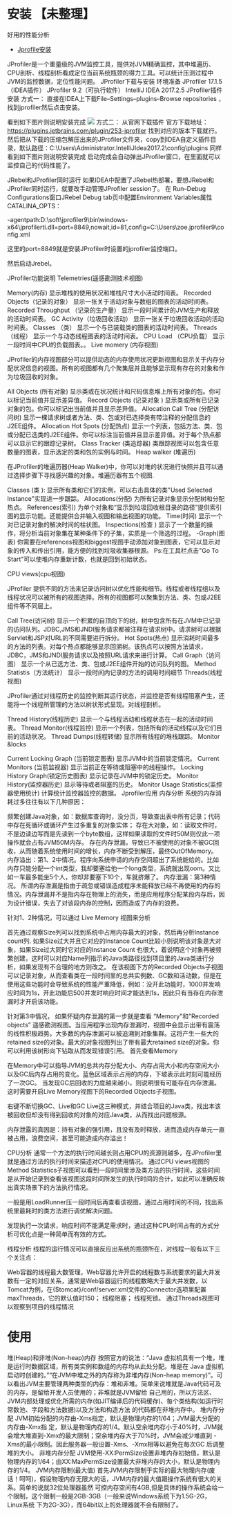 #  安装 【未整理】
  好用的性能分析
 - [Jprofile安装](https://blog.csdn.net/vicky_pyh/article/details/88797514)

JProfiler是一个重量级的JVM监控工具，提供对JVM精确监控，其中堆遍历、CPU剖析、线程剖析看成定位当前系统瓶颈的得力工具。可以统计压测过程中JVM的监控数据，定位性能问题。
JProfiler下载与安装 环境准备 JProfiler 17.1.5（IDEA插件） JProfiler 9.2（可执行软件） IntelliJ IDEA 2017.2.5 JProfiler插件安装 方式一： 直接在IDEA上下载File–Settings–plugins–Browse repositories ，找到jprofiler然后点击安装。

看到如下图片则说明安装完成
![](JProfile使用_files/1.png)
方式二： 从官网下载插件 官方下载地址：https://plugins.jetbrains.com/plugin/253-jprofiler
找到对应的版本下载就行。 然后把从下载的压缩包解压出来的JProfiler文件夹，copy到IDEA自定义插件目录，默认路径：C:\Users\Administrator.IntelliJIdea2017.2\config\plugins 同样看到如下图片则说明安装完成
启动完成会自动弹出JProfiler窗口，在里面就可以监控自己的代码性能了。

JRebel和JProfiler同时运行 如果IDEA中配置了JRebel热部署，要想JRebel和JProfiler同时运行，就要改手动管理JProfiler session了。 在 Run–Debug Configurations窗口JRebel Debug tab页中配置Environment Variables属性 CATALINA_OPTS：

-agentpath:D:\soft\jprofiler9\bin\windows-x64\jprofilerti.dll=port=8849,nowait,id=81,config=C:\Users\zoe.jprofiler9\config.xml

这里的port=8849就是安装JProfiler时设置的jprofiler监控端口。

然后启动Jrebel。

JProfiler功能说明 Telemetries(遥感勘测技术视图) 



Memory(内存) 显示堆栈的使用状况和堆栈尺寸大小活动时间表。 Recorded Objects（记录的对象） 显示一张关于活动对象与数组的图表的活动时间表。 Recorded Throughput （记录的生产量） 显示一段时间累计的JVM生产和释放的活动时间表。 GC Activity（垃圾回收活动） 显示一张关于垃圾回收活动的活动时间表。 Classes （类） 显示一个与已装载类的图表的活动时间表。 Threads （线程） 显示一个与动态线程图表的活动时间表。 CPU Load （CPU负载） 显示一段时间中CPU的负载图表。。 Live momery (内存视图)

JProfiler的内存视图部分可以提供动态的内存使用状况更新视图和显示关于内存分配状况信息的视图。所有的视图都有几个聚集层并且能够显示现有存在的对象和作为垃圾回收的对象。

All Objects (所有对象) 显示类或在状况统计和尺码信息堆上所有对象的包。你可以标记当前值并显示差异值。 Record Objects (记录对象 ) 显示类或所有已记录对象的包。你可以标记出当前值并且显示差异值。 Allocation Call Tree (分配访问树) 显示一棵请求树或者方法、类、包或对已选择类有带注释的分配信息的J2EE组件。 Allocation Hot Spots (分配热点) 显示一个列表，包括方法、类、包或分配已选类的J2EE组件。你可以标注当前值并且显示差异值。对于每个热点都可以显示它的跟踪记录树。 Class Tracker (类追踪器) 类跟踪视图可以包含任意数量的图表，显示选定的类和包的实例与时间。 Heap walker (堆遍历)

在JProfiler的堆遍历器(Heap Walker)中，你可以对堆的状况进行快照并且可以通过选择步骤下寻找感兴趣的对象。堆遍历器有五个视图.

Classes (类 ): 显示所有类和它们的实例，可以右击具体的类"Used Selected Instance"实现进一步跟踪。 Allocations(分配) 为所有记录对象显示分配树和分配热点。 References(索引) 为单个对象和“显示到垃圾回收根目录的路径”提供索引图的显示功能。还能提供合并输入视图和输出视图的功能。 Time(时间) 显示一个对已记录对象的解决时间的柱状图。 Inspections(检查 ) 显示了一个数量的操作，将分析当前对象集在某种条件下的子集，实质是一个筛选的过程。 -Graph(图表) 你需要在references视图和biggest视图手动添加对象到图表，它可以显示对象的传入和传出引用，能方便的找到垃圾收集器根源。 Ps:在工具栏点击"Go To Start"可以使堆内存重新计数，也就是回到初始状态。

CPU views(cpu视图)

JProfiler 提供不同的方法来记录访问树以优化性能和细节。线程或者线程组以及线程状况可以被所有的视图选择。所有的视图都可以聚集到方法、类、包或J2EE组件等不同层上。

Call Tree(访问树) 显示一个积累的自顶向下的树，树中包含所有在JVM中已记录的访问队列。JDBC,JMS和JNDI服务请求都被注释在请求树中。请求树可以根据Servlet和JSP对URL的不同需要进行拆分。 Hot Spots(热点) 显示消耗时间最多的方法的列表。对每个热点都能够显示回溯树。该热点可以按照方法请求，JDBC，JMS和JNDI服务请求以及按照URL请求来进行计算。 Call Graph（访问图） 显示一个从已选方法、类、包或J2EE组件开始的访问队列的图。 Method Statistis（方法统计） 显示一段时间内记录的方法的调用时间细节 Threads(线程视图)

JProfiler通过对线程历史的监控判断其运行状态，并监控是否有线程阻塞产生，还能将一个线程所管理的方法以树状形式呈现。对线程剖析。

Thread History(线程历史) 显示一个与线程活动和线程状态在一起的活动时间表。 Thread Monitor(线程监控) 显示一个列表，包括所有的活动线程以及它们目前的活动状况。 Thread Dumps(线程转储) 显示所有线程的堆栈跟踪。 Monitor &locks

Current Locking Graph (当前锁定图表) 显示JVM中的当前锁定情况。 Current Monitors (当前监视器) 显示当前正在等待或阻塞中的线程操作。 Locking History Graph(锁定历史图表) 显示记录在JVM中的锁定历史。 Monitor History(监控器历史) 显示等待或者阻塞的历史。 Monitor Usage Statistics(监控器使用统计) 计算统计监控器监控的数据。 Jprofiler应用 内存分析 系统的内存消耗过多往往有以下几种原因：

频繁创建Java对象，如：数据库查询时，没分页，导致查出表中所有记录；代码中存在死循环或循环产生过多重复的对象实体； 存在大对象，如：读取文件时，不是边读边写而是先读到一个byte数组，这样如果读取的文件时50M则仅此一项操作就会占有JVM50M内存。 存在内存泄漏，导致已不被使用的对象不被GC回收，从而随着系统使用时间的增长，内存不断受到解压，最终OutOfMemory。 内存溢出：第1、2中情况。程序向系统申请的内存空间超出了系统能给的。比如内存只能分配一个int类型，我却要塞给他一个long类型，系统就出现oom。又比如一车最多能坐5个人，你却非要塞下10个，车就挤爆了。 内存泄漏：第3种情况。 所谓内存泄漏是指由于疏忽或错误造成程序未能释放已经不再使用的内存的情况。内存泄漏并不是指内存在物理上的消失，而是应用程序分配某段内存后，因为设计错误，失去了对该段内存的控制，因而造成了内存的浪费。

针对1、2种情况，可以通过 Live Memory 视图来分析

首先通过观察Size列可以找到系统中占用内存最大的对象，然后再分析Instance count列. 如果Size过大并且它对应的Instance Count比较小则说明该对象是大对象，如果Size过大同时它对应的Instance Count 也很大，着说明这个对象再被频繁创建，这时可以对应Name列指示的Java类路径找到项目里的Java类进行分析，如果发现有不合理的地方则改之。 在该视图下方的Recorded Objects子视图可以记录对象，从而查看类在一段时间里的总共实例数、GC数和活动数，但是在使用这些功能时会导致系统的性能严重降低，例如：没开此功能时，1000并发响应时间为1s，开此功能后500并发时响应时间才能达到1s，因此只有当存在内存泄漏时才开启该功能。

针对第3中情况， 如果怀疑内存泄漏的第一步就是查看 “Memory"和"Recorded objects” 遥感勘测视图。当应用程序出现内存泄漏时，视图中会显示出带有震荡的线性积极趋势。大多数的内存泄漏可以被追溯到对象集群。这将产生一些大的retained size的对象。最大的对象视图列出了带有最大retained size的对象。你可以利用该树形向下钻取从而发现错误引用。 首先查看Memory

在Memory中可以指导JVM的总共内存分配大小、内存占用大小和内存空闲大小以及GC后内存占用的变化。蓝色区域表示占用的内存，下坡表示此时刻可能经历了一次GC。 当发现GC后回收的力度越来越小，则说明很有可能存在内存泄漏。 这时需要开启Live Memory视图下的Recorded Objects子视图。

右键不断切换GC、Live和GC Live这三种模式，并结合项目的Java类，找出本该被回收但却没有得到回收的对象的对应Java类，从而找出问题根源。

内存泄露的真因是：持有对象的强引用，且没有及时释放，进而造成内存单元一直被占用，浪费空间，甚至可能造成内存溢出！

CPU分析 通常一个方法的执行时间越长则占用CPU的资源则越多，在JProfiler里就是通过方法的执行时间来描述对CPU的使用情况。 通过CPU views视图的Method Statistics子视图可以看到一段时间里涉及类方法的执行时间，这些时间是从开始记录到查看该视图这段时间所发生的执行时间的合计，如此可以准确反映出真实场景下的方法执行情况。

一般是用LoadRunner压一段时间后再查看该视图，通过占用时间的不同，找出系统里最耗时的类方法进行调优解决问题。

发现执行一次请求，响应时间不能满足需求时，通过这种CPU时间占有的方式分析可优化点是一种简单而有效的方式。

线程分析 线程的运行情况可以直接反应出系统的瓶颈所在，对线程一般有以下三个关注点：

Web容器的线程最大数管理，Web容器允许开启的线程数与系统要求的最大并发数有一定的对应关系，通常是Web容器运行的线程数略大于最大并发数，以Tomcat为例，在{$tomcat}/conf/server.xml文件的Connector选项里配置maxThreads，它的默认值时150； 线程阻塞； 线程死锁。 通过Threads视图可以观察到项目的线程情况


# 使用 

堆(Heap)和非堆(Non-heap)内存 按照官方的说法：“Java 虚拟机具有一个堆，堆是运行时数据区域，所有类实例和数组的内存均从此处分配。堆是在 Java 虚拟机启动时创建的。”“在JVM中堆之外的内存称为非堆内存(Non-heap memory)”。可以看出JVM主要管理两种类型的内存：堆和非堆。简单来说堆就是Java代码可及的内存，是留给开发人员使用的；非堆就是JVM留给 自己用的，所以方法区、JVM内部处理或优化所需的内存(如JIT编译后的代码缓存)、每个类结构(如运行时常数池、字段和方法数据)以及方法和构造方法 的代码都在非堆内存中。 堆内存分配 JVM初始分配的内存由-Xms指定，默认是物理内存的1/64；JVM最大分配的内存由-Xmx指 定，默认是物理内存的1/4。默认空余堆内存小于40%时，JVM就会增大堆直到-Xmx的最大限制；空余堆内存大于70%时，JVM会减少堆直到 -Xms的最小限制。因此服务器一般设置-Xms、-Xmx相等以避免在每次GC 后调整堆的大小。 非堆内存分配 JVM使用-XX:PermSize设置非堆内存初始值，默认是物理内存的1/64；由XX:MaxPermSize设置最大非堆内存的大小，默认是物理内存的1/4。 JVM内存限制(最大值) 首先JVM内存限制于实际的最大物理内存(废话！呵呵)，假设物理内存无限大的话，JVM内存的最大值跟操作系统有很大的关系。简单的说就32位处理器虽然 可控内存空间有4GB,但是具体的操作系统会给一个限制，这个限制一般是2GB-3GB（一般来说Windows系统下为1.5G-2G，Linux系统 下为2G-3G），而64bit以上的处理器就不会有限制了。